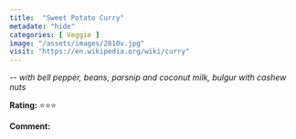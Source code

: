 ```yaml
---
title:  "Sweet Potato Curry"
metadate: "hide"
categories: [ Veggie ]
image: "/assets/images/2810v.jpg"
visit: "https://en.wikipedia.org/wiki/curry"
---
```


_-- with bell pepper, beans, parsnip and coconut milk, bulgur with cashew nuts_

**Rating:** ⭐️⭐️⭐️  
  
**Comment:**
